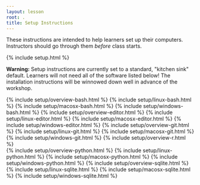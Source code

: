 ```yaml
---
layout: lesson
root: .
title: Setup Instructions
---
```

These instructions are intended to help learners set up their computers.
Instructors should go through them *before* class starts.

{% include setup.html %}


<p>
  <strong>Warning:</strong> Setup instructions are currently set to a
  standard, "kitchen sink" default. Learners will not need all of the
  software listed below! The installation instructions will be
  winnowed down well in advance of the workshop.
</p>

<div class="row-fluid">
  <div class="span6">
    {% include setup/overview-bash.html %}
        {% include setup/linux-bash.html %}
        {% include setup/macosx-bash.html %}
        {% include setup/windows-bash.html %}
    {% include setup/overview-editor.html %}
        {% include setup/linux-editor.html %}
        {% include setup/macosx-editor.html %}
        {% include setup/windows-editor.html %}
    {% include setup/overview-git.html %}
        {% include setup/linux-git.html %}
        {% include setup/macosx-git.html %}
        {% include setup/windows-git.html %}
    {% include setup/overview-r.html %}
  </div>
  <div class="span6">
    {% include setup/overview-python.html %}
        {% include setup/linux-python.html %}
        {% include setup/macosx-python.html %}
        {% include setup/windows-python.html %} 
    {% include setup/overview-sqlite.html %}
        {% include setup/linux-sqlite.html %}     
        {% include setup/macosx-sqlite.html %} 
        {% include setup/windows-sqlite.html %}   
  </div>
</div>
